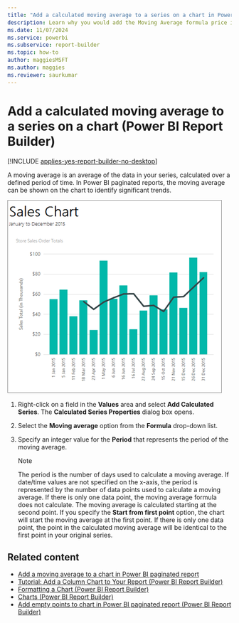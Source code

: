 ```yaml
---
title: "Add a calculated moving average to a series on a chart in Power BI paginated report | Microsoft Docs"
description: Learn why you would add the Moving Average formula price indicator on a chart to identify trends in Power BI Report Builder.
ms.date: 11/07/2024
ms.service: powerbi
ms.subservice: report-builder
ms.topic: how-to
author: maggiesMSFT
ms.author: maggies
ms.reviewer: saurkumar
---
```

# Add a calculated moving average to a series on a chart (Power BI Report Builder)

[!INCLUDE [applies-yes-report-builder-no-desktop](../../../includes/applies-yes-report-builder-no-desktop.md)]

A moving average is an average of the data in your series, calculated over a defined period of time. In Power BI paginated reports, the moving average can be shown on the chart to identify significant trends.  

![Screenshot of a sales chart.](./media/paginated-reports-visualizations/report-builder-column-chart-tutorial.png "report-builder-column-chart-tutorial")
  
1. Right-click on a field in the **Values** area and select **Add Calculated Series**. The **Calculated Series Properties** dialog box opens.  
  
1. Select the **Moving average** option from the **Formula** drop-down list.  
  
1. Specify an integer value for the **Period** that represents the period of the moving average.  
  
    > [!NOTE]  
    > The period is the number of days used to calculate a moving average. If date/time values are not specified on the x-axis, the period is represented by the number of data points used to calculate a moving average. If there is only one data point, the moving average formula does not calculate. The moving average is calculated starting at the second point. If you specify the **Start from first point** option, the chart will start the moving average at the first point. If there is only one data point, the point in the calculated moving average will be identical to the first point in your original series.  
  
## Related content

- [Add a moving average to a chart in Power BI paginated report](add-moving-average-chart-report-builder.md)
- [Tutorial: Add a Column Chart to Your Report (Power BI Report Builder)](/sql/reporting-services/tutorial-add-a-column-chart-to-your-report-report-builder)
- [Formatting a Chart &#40;Power BI Report Builder&#41;](/sql/reporting-services/report-design/formatting-a-chart-report-builder-and-ssrs)   
- [Charts &#40;Power BI Report Builder&#41;](charts-report-builder.md)   
- [Add empty points to chart in Power BI paginated report (Power BI Report Builder)](add-empty-points-chart-report-builder.md)
  
  
